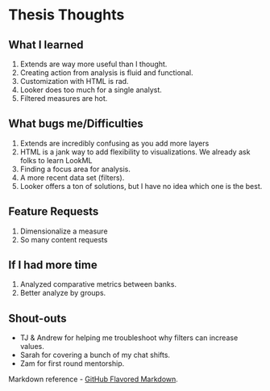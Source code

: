 # Thesis Thoughts



## What I learned
1. Extends are way more useful than I thought.
2. Creating action from analysis is fluid and functional.
3. Customization with HTML is rad.
4. Looker does too much for a single analyst.
5. Filtered measures are hot.

## What bugs me/Difficulties
1. Extends are incredibly confusing as you add more layers
2. HTML is a jank way to add flexibility to visualizations. We already ask folks to learn LookML
3. Finding a focus area for analysis.
4. A more recent data set (filters).
5. Looker offers a ton of solutions, but I have no idea which one is the best.

## Feature Requests
1. Dimensionalize a measure
2. So many content requests

## If I had more time
1. Analyzed comparative metrics between banks.
2. Better analyze by groups.

## Shout-outs
- TJ & Andrew for helping me troubleshoot why filters can increase values.
- Sarah for covering a bunch of my chat shifts.
- Zam for first round mentorship.



Markdown reference - [GitHub Flavored Markdown](https://help.github.com/articles/github-flavored-markdown).
